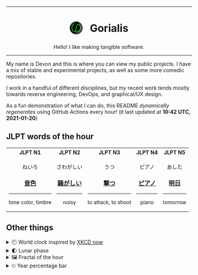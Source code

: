 ***

<h1 align="center">
<sub>
    <img src="readme/resources/avatar.png" height="36">
</sub>
&nbsp;
Gorialis
</h1>
<p align="center">
Hello! I like making tangible software.
</p>

***

My name is Devon and this is where you can view my public projects. I have a mix of stable and experimental projects, as well as some more comedic repositories.

I work in a handful of different disciplines, but my recent work tends mostly towards reverse engineering, DevOps, and graphical/UX design.

As a fun demonstration of what I can do, this README *dynamically regenerates* using GitHub Actions every hour! (it last updated at **10:42 UTC, 2021-01-20**)

<h2>JLPT words of the hour</h2>
<table>
    <tr>
        <th>JLPT N1</th>
        <th>JLPT N2</th>
        <th>JLPT N3</th>
        <th>JLPT N4</th>
        <th>JLPT N5</th>
    </tr>
    <tr>
        <td>
            <p align="center">ねいろ</p>
            <h3 align="center"><b><a href="https://jisho.org/search/%E9%9F%B3%E8%89%B2">音色</a></b></h3>
            <hr>
            <p align="center">tone color,<wbr> timbre</p>
        </td>
        <td>
            <p align="center">さわがしい</p>
            <h3 align="center"><b><a href="https://jisho.org/search/%E9%A8%92%E3%81%8C%E3%81%97%E3%81%84">騒がしい</a></b></h3>
            <hr>
            <p align="center">noisy</p>
        </td>
        <td>
            <p align="center">うつ</p>
            <h3 align="center"><b><a href="https://jisho.org/search/%E6%92%83%E3%81%A4">撃つ</a></b></h3>
            <hr>
            <p align="center">to attack,<wbr> to shoot</p>
        </td>
        <td>
            <p align="center">ピアノ</p>
            <h3 align="center"><b><a href="https://jisho.org/search/%E3%83%94%E3%82%A2%E3%83%8E">ピアノ</a></b></h3>
            <hr>
            <p align="center">piano</p>
        </td>
        <td>
            <p align="center">あした</p>
            <h3 align="center"><b><a href="https://jisho.org/search/%E6%98%8E%E6%97%A5">明日</a></b></h3>
            <hr>
            <p align="center">tomorrow</p>
        </td>
    </tr>
</table>

<h2>Other things</h2>
<details>
<summary>🕙  World clock inspired by <a href="https://xkcd.com/now">XKCD now</a></summary>

> <img src="generated/now.png" width="512">

</details>
<details>
<summary>🌓 Lunar phase</summary>

The moon is approximately 26.55% through its phase (First Quarter).

</details>
<details>
<summary>&#x1f5bc; Fractal of the hour</summary>

> <img src="generated/fractal.png" width="512">

</details>
<details>
<summary>&#x23f2; Year percentage bar</summary>
<pre><code>2021 [█▁▁▁▁▁▁▁▁▁▁▁▁▁▁▁▁▁▁▁] 5.33%</code></pre>
</details>
